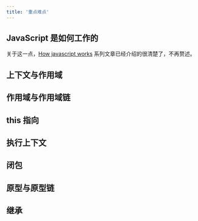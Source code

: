 ```yaml
---
title: '重点难点'
---
```


## JavaScript 是如何工作的

关于这一点，[How javascript works](https://github.com/Troland/how-javascript-works) 系列文章已经介绍的很清楚了，不再赘述。

## 上下文与作用域

## 作用域与作用域链

## this 指向

## 执行上下文

## 闭包

## 原型与原型链

## 继承

